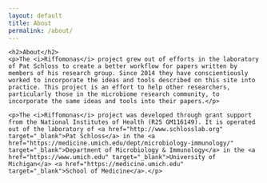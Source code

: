 ```yaml
---
layout: default
title: About
permalink: /about/
---
```


<div class='index'>

	<h2>About</h2>
	<p>The <i>Riffomonas</i> project grew out of efforts in the laboratory of Pat Schloss to create a better workflow for papers written by members of his research group. Since 2014 they have conscientiously worked to incorporate the ideas and tools described on this site into practice. This project is an effort to help other researchers, particularly those in the microbiome research community, to incorporate the same ideas and tools into their papers.</p>

	<p>The <i>Riffomonas</i> project was developed through grant support from the National Institutes of Health (R25 GM116149). It is operated out of the laboratory of <a href="http://www.schlosslab.org" target="_blank">Pat Schloss</a> in the <a href="https://medicine.umich.edu/dept/microbiology-immunology/" target="_blank">Department of Microbiology & Immunology</a> in the <a href="https://www.umich.edu" target="_blank">University of Michigan</a> <a href="https://medicine.umich.edu" target="_blank">School of Medicine</a>.</p>

</div>
